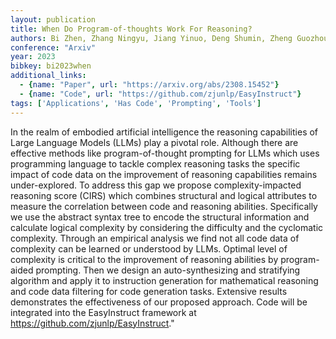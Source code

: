 ```yaml
---
layout: publication
title: When Do Program-of-thoughts Work For Reasoning?
authors: Bi Zhen, Zhang Ningyu, Jiang Yinuo, Deng Shumin, Zheng Guozhou, Chen Huajun
conference: "Arxiv"
year: 2023
bibkey: bi2023when
additional_links:
  - {name: "Paper", url: "https://arxiv.org/abs/2308.15452"}
  - {name: "Code", url: "https://github.com/zjunlp/EasyInstruct"}
tags: ['Applications', 'Has Code', 'Prompting', 'Tools']
---
```

In the realm of embodied artificial intelligence the reasoning capabilities of Large Language Models (LLMs) play a pivotal role. Although there are effective methods like program-of-thought prompting for LLMs which uses programming language to tackle complex reasoning tasks the specific impact of code data on the improvement of reasoning capabilities remains under-explored. To address this gap we propose complexity-impacted reasoning score (CIRS) which combines structural and logical attributes to measure the correlation between code and reasoning abilities. Specifically we use the abstract syntax tree to encode the structural information and calculate logical complexity by considering the difficulty and the cyclomatic complexity. Through an empirical analysis we find not all code data of complexity can be learned or understood by LLMs. Optimal level of complexity is critical to the improvement of reasoning abilities by program-aided prompting. Then we design an auto-synthesizing and stratifying algorithm and apply it to instruction generation for mathematical reasoning and code data filtering for code generation tasks. Extensive results demonstrates the effectiveness of our proposed approach. Code will be integrated into the EasyInstruct framework at https://github.com/zjunlp/EasyInstruct."
